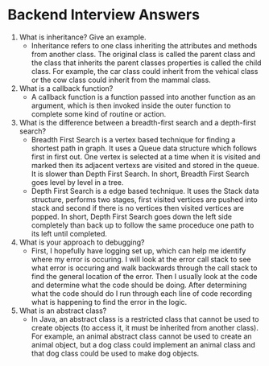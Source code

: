 # Backend Interview Answers
1. What is inheritance? Give an example.
    - Inheritance refers to one class inheriting the attributes and methods from another class. The original class is called the parent class and the class that inherits the parent classes properties is called the child class. For example, the car class could inherit from the vehical class or the cow class could inherit from the mammal class.
2. What is a callback function?
    - A callback function is a function passed into another function as an argument, which is then invoked inside the outer function to complete some kind of routine or action.
3. What is the difference between a breadth-first search and a depth-first search?
    - Breadth First Search is a vertex based technique for finding a shortest path in graph. It uses a Queue data structure which follows first in first out. One vertex is selected at a time when it is visited and marked then its adjacent vertexs are visited and stored in the queue. It is slower than Depth First Search. In short, Breadth First Search goes level by level in a tree.
    - Depth First Search is a edge based technique. It uses the Stack data structure, performs two stages, first visited vertices are pushed into stack and second if there is no vertices then visited vertices are popped. In short, Depth First Search goes down the left side completely than back up to follow the same proceduce one path to its left until completed.
4. What is your approach to debugging?
    - First, I hopefully have logging set up, which can help me identify where my error is occuring. I will look at the error call stack to see what error is occuring and walk backwards through the call stack to find the general location of the error. Then I usually look at the code and determine what the code should be doing. After determining what the code should do I run through each line of code recording what is happening to find the error in the logic.
5. What is an abstract class?
    - In Java, an abstract class is a restricted class that cannot be used to create objects (to access it, it must be inherited from another class). For example, an animal abstract class cannot be used to create an animal object, but a dog class could implement an animal class and that dog class could be used to make dog objects.
